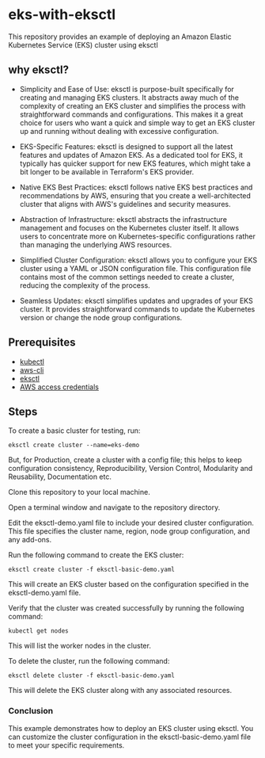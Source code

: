 # eks-with-eksctl
This repository provides an example of deploying an Amazon Elastic Kubernetes Service (EKS) cluster using eksctl

## why eksctl? 
  * Simplicity and Ease of Use: eksctl is purpose-built specifically for creating and managing EKS clusters. It abstracts away much of the complexity of creating an EKS cluster and simplifies the process with straightforward commands and configurations. This makes it a great choice for users who want a quick and simple way to get an EKS cluster up and running without dealing with excessive configuration.

  * EKS-Specific Features: eksctl is designed to support all the latest features and updates of Amazon EKS. As a dedicated tool for EKS, it typically has quicker support for new EKS features, which might take a bit longer to be available in Terraform's EKS provider.

  * Native EKS Best Practices: eksctl follows native EKS best practices and recommendations by AWS, ensuring that you create a well-architected cluster that aligns with AWS's guidelines and security measures.

  * Abstraction of Infrastructure: eksctl abstracts the infrastructure management and focuses on the Kubernetes cluster itself. It allows users to concentrate more on Kubernetes-specific configurations rather than managing the underlying AWS resources.

  * Simplified Cluster Configuration: eksctl allows you to configure your EKS cluster using a YAML or JSON configuration file. This configuration file contains most of the common settings needed to create a cluster, reducing the complexity of the process.

  * Seamless Updates: eksctl simplifies updates and upgrades of your EKS cluster. It provides straightforward commands to update the Kubernetes version or change the node group configurations.

## Prerequisites
* [kubectl](https://kubernetes.io/docs/tasks/tools/)
* [aws-cli](https://docs.aws.amazon.com/cli/latest/userguide/getting-started-install.html)
* [eksctl](https://eksctl.io/introduction/#installation)
* [AWS access credentials](https://docs.aws.amazon.com/cli/latest/userguide/cli-configure-files.html)

## Steps
To create a basic cluster for testing, run:
```
eksctl create cluster --name=eks-demo
```
But, for Production,  create a cluster with a config file; this helps to keep configuration consistency, Reproducibility, Version Control, Modularity and Reusability, Documentation etc.

Clone this repository to your local machine.

Open a terminal window and navigate to the repository directory.

Edit the eksctl-demo.yaml file to include your desired cluster configuration. This file specifies the cluster name, region, node group configuration, and any add-ons.

Run the following command to create the EKS cluster:

```
eksctl create cluster -f eksctl-basic-demo.yaml
```

This will create an EKS cluster based on the configuration specified in the eksctl-demo.yaml file.

Verify that the cluster was created successfully by running the following command:

```
kubectl get nodes
```
This will list the worker nodes in the cluster.

To delete the cluster, run the following command:
```
eksctl delete cluster -f eksctl-basic-demo.yaml
```
This will delete the EKS cluster along with any associated resources.

### Conclusion
This example demonstrates how to deploy an EKS cluster using eksctl. You can customize the cluster configuration in the eksctl-basic-demo.yaml file to meet your specific requirements.
